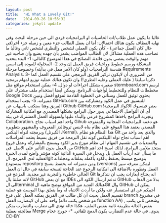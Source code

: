 ```yaml
---
layout: post
title:  "Hi What a Lovely Git!"
date:   2014-09-26 10:56:32
categories: jekyll update
---
```

غالبا ما يكون عمل طلاب/ات الحاسبات او البرامجيات فردي الى حين مرحلة البحث وفي نهايه المطاف يكون هنالك احتمالان: أما ان يعمل الطالب جزء معين و زميله جزء آخر(في حال كان العمل جماعي) - كأن يكون العملي لشخص والنظري لشخص ثاني وغالبا ما تصاحب هذه العملية مشاكل لان الطالب المواضب يشعر بأن جهده يضيع وان صاحبه غير مهتم والوقت يمضي بدون فائدة.
النصائح في هذا الموضوع كالتالي:
1- البدء بتحديد المشكلة ورسم خطوط وواجبات فريق العمل إن وجد
2- المحاولة للعودة إلى اسس هندسة البرامجيات (ولو كان اﻻمر ممل في بدايته) وخصوصا مرحلة Requirements Analysis.
3- من الضروري أن لايكون تركيز الفريق البرمجي على تقسيم العمل كما ذكرنا سابقا ( عليك العملي وعليه النظري!) وان تكون هنالك عملية توزيع لمهام برمجية صغيره بشكل اجراءات او دوال.
4- يمكن استخدام مواقع مثل stormboard.com لرسم مخططات للنظام وللتخطيط لواجهات البرنامج. ويمكن ايضا استخدام ملف مشترك على Google Docs يحتوي توثيق للعمل وسنأتي في الخطوة القادمة لموقع أفضل ونبين مميزاته.
5- يجب استخدام GitHub.com للتنسيق في عمل الكود ومشاركته بين الفريق.وهنا سنكتب باسهاب عن Github
GitHub.com يعتبر فيسبوك الاكواد البرمجية! أي ان التواصل الاجتماعي يدور حول البرامج بشكلها المصدري مع امكانية المشاركة وتجربة البرامج باخذها كمشروع فرعي والبناء عليها ولسهولة العمل المشترك في بيئة Collaboration. واحد اهم اسباب نجاح Gihub هو دعمه للبرامجيات المجانية والمفتوحة المصدر. يعتمد هذا الموقع على نظام بناه لاينس تروفالدز المعروف والمشهور بتطويره وبرمجته لنواه الينكس (الكيرنل ،Kernal)، هذا النظام هو نظام Git والذي يعد واحد من اهم اسباب نجاح نواه اللينكس كونه نقل البرمجة من فريق بسيط يعتمد المراسلات والمنتديات في تقسيم المهام الى نظام موزع يدير الكود ويسمح بالمشاركة وعمل فروع من العمل بدون التأثير على الاصل.
في GitHub ستجد ملايين البرامج، لذلك اصبح احد اهم ما يسأل عنه أرباب العمل بل ويدخل في السيرة الذاتية كونه مؤشر واضح لمدى الخبرة العملية لدى المبرمج.
الgit بتوضيح مبسط يحتفظ بالكود بأكمله بملفاته ومجلداته بمستودع repository
ومن مميزاته انه يحتفظ بنسخ (versions) ليمكن معرفه سير العمل وتطوره بالاضافة الى امكانية الرجوع عند الحاجة لنسخه سابقة في حال ان العمل الحالي خاطيء والتجربة غير مجدية. المزعج في Git انه يحتاج ايعازات يجب ان نتذكرها لانه صلتنا بال GitHub مع ان بعض IDEs تدعم ارسال الكود الى GitHub بدلا من الذهاب الى الterminal
هنالك العديد من المواقع توضح ماهية الGit وال GitHub يمكن ان أجيبكم عن اي استفسار عنه ولكن ما أردت الانتباه له وما يتعلق بهذا البوست هو عملية تقسيم العمل بحيث ان كل طالب في الفريق يمكنه العمل على فرع branch في مشروع واحد على ان لايتضارب العمل (مو شخص يكتب داله function AA) , وشخص ثاني يكتب بنفس الدالة بطريقة ثانية بنفس الملف. هكذا حالة تؤدي الى تضارب والتضارب يمكن معالجته بعملية Merge يدوي. في حالة عدم التضارب يكون الدمج تلقائي.
*- جورج عجام CC-BY
